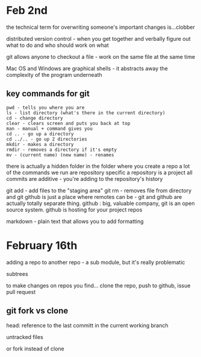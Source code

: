 # Feb 2nd

the technical term for overwriting someone's important changes is...clobber

distributed version control - when you get together and verbally figure out what to do and who should work on what

git allows anyone to checkout a file - work on the same file at the same time

Mac OS and Windows are graphical shells - it abstracts away the complexity of the program underneath

## key commands for git

    pwd - tells you where you are
    ls - list directory (what's there in the current directory) 
    cd - change directory
    clear - clears screen and puts you back at top
    man - manual + command gives you
    cd .. - go up a directory
    cd ../.. - go up 2 directories 
    mkdir - makes a directory 
    rmdir - removes a directory if it's empty 
    mv - (current name) (new name) - renames 

    
there is actually a hidden folder in the folder where you create a repo 
a lot of the commands we run are repository specific
a repository is a project 
all commits are additive - you're adding to the repository's history 

git add - add files to the "staging area"
git rm - removes file from directory and git
github  is just a place where remotes can be - git and github are actually totally separate thing. github : big, valuable company, git is an open source system. github is hosting for your project repos 

markdown - plain text that allows you to add formatting 


# February 16th

adding a repo to another repo - a sub module, but it's really problematic 

subtrees 


to make changes on repos you find...
clone the repo, push to github, issue pull request

## git fork vs clone

head: reference to the last committ in the current working branch 

untracked files

or fork instead of clone